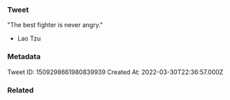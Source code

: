### Tweet
"The best fighter is never angry."

- Lao Tzu

### Metadata
Tweet ID: 1509298661980839939
Created At: 2022-03-30T22:36:57.000Z

### Related

